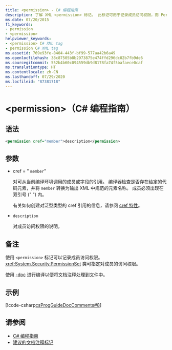 ```yaml
---
title: <permission> - C# 编程指南
description: 了解 XML <permission> 标记。 此标记可用于记录成员访问权限，而 PermissionSet 类可用于指定对成员的访问权限。
ms.date: 07/20/2015
f1_keywords:
- permission
- <permission>
helpviewer_keywords:
- <permission> C# XML tag
- permission C# XML tag
ms.assetid: 769e93fe-8404-443f-bf99-577aa42b6a49
ms.openlocfilehash: 38c87505b8b2973875e474ffd296dc02b7fb9de6
ms.sourcegitcommit: 552b4b60c094559db9d8178fa74f5bafaece0caf
ms.translationtype: HT
ms.contentlocale: zh-CN
ms.lasthandoff: 07/29/2020
ms.locfileid: "87381718"
---
```

# <a name="permission-c-programming-guide"></a>\<permission>（C# 编程指南）

## <a name="syntax"></a>语法

```xml
<permission cref="member">description</permission>
```

## <a name="parameters"></a>参数

- cref = " `member`"

  对可从当前编译环境调用的成员或字段的引用。 编译器检查是否存在给定的代码元素，并将 `member` 转换为输出 XML 中规范的元素名称。 成员必须出现在双引号 (" ") 内。

  有关如何创建对泛型类型的 cref 引用的信息，请参阅 [cref 特性](./cref-attribute.md)。

- `description`

  对成员访问权限的说明。

## <a name="remarks"></a>备注

使用 `<permission>` 标记可以记录成员访问权限。 <xref:System.Security.PermissionSet> 类可指定对成员的访问权限。

使用 [-doc](../../language-reference/compiler-options/doc-compiler-option.md) 进行编译以便将文档注释处理到文件中。

## <a name="example"></a>示例

[!code-csharp[csProgGuideDocComments#8](~/samples/snippets/csharp/VS_Snippets_VBCSharp/csProgGuideDocComments/CS/DocComments.cs#8)]

## <a name="see-also"></a>请参阅

- [C# 编程指南](../index.md)
- [建议的文档注释标记](./recommended-tags-for-documentation-comments.md)
